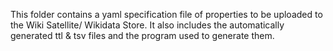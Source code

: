 This folder contains a yaml specification file of properties to be uploaded to the Wiki Satellite/ Wikidata Store. It also includes the automatically generated ttl & tsv files and the program used to generate them.
